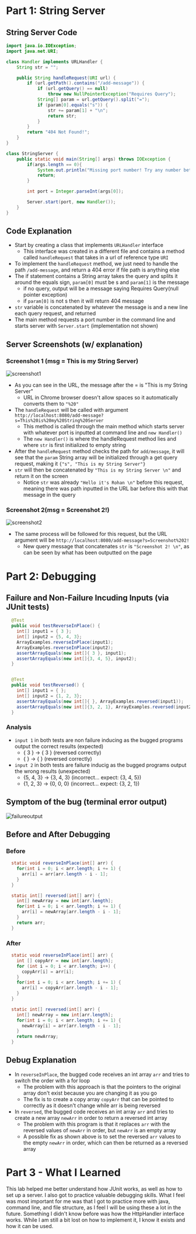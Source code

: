 # Part 1: String Server
## String Server Code
```java
import java.io.IOException;
import java.net.URI;

class Handler implements URLHandler {
    String str = "";

    public String handleRequest(URI url) {
        if (url.getPath().contains("/add-message")) {
            if (url.getQuery() == null)
                throw new NullPointerException("Requires Query");
            String[] param = url.getQuery().split("=");
            if (param[0].equals("s")) {
                str += param[1] + "\n";
                return str;
            }
        }
        return "404 Not Found!";
    }
}

class StringServer {
    public static void main(String[] args) throws IOException {
        if(args.length == 0){
            System.out.println("Missing port number! Try any number between 1024 to 49151");
            return;
        }

        int port = Integer.parseInt(args[0]);

        Server.start(port, new Handler());
    }
}
```
## Code Explanation 
- Start by creating a class that implements `URLHandler` interface 
    - This interface was created in a different file and contains a method called `handleRequest` that takes in a url of reference type `URI`
- To implement the `handleRequest` method, we just need to handle the path `/add-message`, and return a 404 error if file path is anything else
- The if statement contains a String array takes the query and splits it around the equals sign, `param[0]` must be s and `param[1]` is the message
    - if no query, output will be a message saying Requires Query(null pointer exception)
    - if `param[0]` is not s then it will return 404 message
- `str` variable is concatenated by whatever the message is and a new line each query request, and returned
- The main method requests a port number in the command line and starts server with `Server.start` (implementation not shown)

## Server Screenshots (w/ explanation)
### Screenshot 1 (msg = This is my String Server)
![screenshot1](../images/stringserverss1.png)
- As you can see in the URL, the message after the = is "This is my String Server"
    - URL in Chrome browser doesn't allow spaces so it automatically converts them to `"%20"`
- The `handleRequest` will be called with argument `http://localhost:8080/add-message?s=This%20is%20my%20String%20Server`
    - This method is called through the main method which starts server with whatever port is inputted at command line and `new Handler()`
    - The `new Handler()` is where the handleRequest method lies and where `str` is first initialized to empty string
- After the `handleRequest` method checks the path for `add/message`, it will see that the `param` String array will be initialized through a get query request, making it `{"s", "This is my String Server"}`
- `str` will then be concatenated by `"This is my String Server \n"` and return it on the screen 
    - Notice `str` was already `"Hello it's Rohan \n"` before this request, meaning there was path inputted in the URL bar before this with that message in the query
### Screenshot 2(msg = Screenshot 2!)
![screenshot2](../images/stringserverss2.png)
- The same process will be followed for this request, but the URL argument will be `http://localhost:8080/add-message?s=Screenshot%202!`
    - New query message that concatenates `str` is `"Screenshot 2! \n"`, as can be seen by what has been outputted on the page

# Part 2: Debugging
## Failure and Non-Failure Incuding Inputs (via JUnit tests)
```java 
  @Test 
  public void testReverseInPlace() {
    int[] input1 = { 3 };
    int[] input2 = {5, 4, 3};
    ArrayExamples.reverseInPlace(input1);
    ArrayExamples.reverseInPlace(input2);
    assertArrayEquals(new int[]{ 3 }, input1);
    assertArrayEquals(new int[]{3, 4, 5}, input2);
  }


  @Test
  public void testReversed() {
    int[] input1 = { }; 
    int[] input2 = {1, 2, 3};
    assertArrayEquals(new int[]{ }, ArrayExamples.reversed(input1));
    assertArrayEquals(new int[]{3, 2, 1}, ArrayExamples.reversed(input2));
  }
```
### Analysis 
- `input 1` in both tests are non failure inducing as the bugged programs 
output the correct results (expected)
    - { 3 } &rarr; { 3 } (reversed correctly)
    - { } &rarr; { } (reversed correctly)
- `input 2` in both tests are failure inducig as the bugged programs output the wrong results (unexpected)
    - {5, 4, 3} &rarr; {3, 4, 3} (incorrect... expect: {3, 4, 5})
    - {1, 2, 3} &rarr; {0, 0, 0} (incorrect... expect: {3, 2, 1})

## Symptom of the bug (terminal error output)
![failureoutput](../images/failureoutput1.png)

## Before and After Debugging
### Before
```java
  static void reverseInPlace(int[] arr) {
    for(int i = 0; i < arr.length; i += 1) {
      arr[i] = arr[arr.length - i - 1];
    }
  }

  static int[] reversed(int[] arr) {
    int[] newArray = new int[arr.length];
    for(int i = 0; i < arr.length; i += 1) {
      arr[i] = newArray[arr.length - i - 1];
    }
    return arr;
  }
```
### After
```java
  static void reverseInPlace(int[] arr) {
    int [] copyArr = new int[arr.length];
    for (int i = 0; i < arr.length; i++) {
      copyArr[i] = arr[i];
    }
    for(int i = 0; i < arr.length; i += 1) {
      arr[i] = copyArr[arr.length - i - 1];
    }
  }

  static int[] reversed(int[] arr) {
    int[] newArray = new int[arr.length];
    for(int i = 0; i < arr.length; i += 1) {
      newArray[i] = arr[arr.length - i - 1];
    }
    return newArray;
  }
```
## Debug Explanation
- In `reverseInPlace`, the bugged code receives an int array `arr` and tries to switch the order with a for loop 
    - The problem with this approach is that the pointers to the original array don't exist because you are changing it as you go
    - The fix is to create a copy array `copyArr` that can be pointed to correctly as it doesn't change while arr is being reversed
- In `reversed`, the bugged code receives an int array `arr` and tries to create a new array `newArr` in order to return a reversed int array
    - The problem with this program is that it replaces `arr` with the reversed values of `newArr` in order, but `newArr` is an empty array
    - A possible fix as shown above is to set the reversed `arr` values to the empty `newArr` in order, which can then be returned as a reversed array

# Part 3 - What I Learned 
This lab helped me better understand how JUnit works, as well as how to set up a server. I also got to practice valuable debugging skills. What I feel was most important for me was that I got to practice more with java, command line, and file structure, as I feel I will be using these a lot in the future. Something I didn't know before was how the HttpHandler interface works. While I am still a bit lost on how to implement it, I know it exists and how it can be used. 

